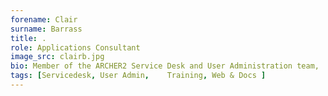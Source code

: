 ```yaml
---
forename: Clair
surname: Barrass
title: .
role: Applications Consultant 
image_src: clairb.jpg
bio: Member of the ARCHER2 Service Desk and User Administration team,  administrator for ARCHER2 Training programme, and website development and maintenance. <br>Outside of work, Clair loves  doing word puzzles and cryptic crosswords, and photography in the great outdoors.
tags: [Servicedesk, User Admin,    Training, Web & Docs ] 
---
```

